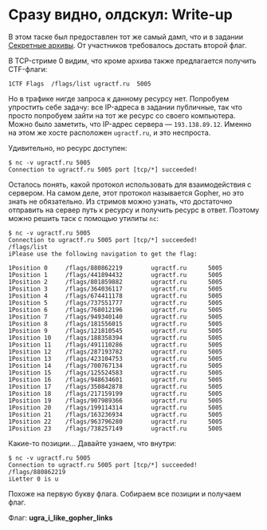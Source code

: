 # Сразу видно, олдскул: Write-up

В этом таске был предоставлен тот же самый дамп, что и в задании [Секретные архивы](../anonymous/). От участников требовалось достать второй флаг.

В TCP-стриме 0 видим, что кроме архива также предлагается получить CTF-флаги:

    1CTF Flags	/flags/list	ugractf.ru	5005

Но в трафике нигде запроса к данному ресурсу нет. Попробуем упростить себе задачу: все IP-адреса в задании публичные, так что просто попробуем зайти на тот же ресурс со своего компьютера. Можно было заметить, что IP-адрес сервера — `193.138.89.12`. Именно на этом же хосте расположен `ugractf.ru`, и это неспроста.

Удивительно, но ресурс доступен:

    $ nc -v ugractf.ru 5005
    Connection to ugractf.ru 5005 port [tcp/*] succeeded!

Осталось понять, какой протокол использовать для взаимодействия с сервером. На самом деле, этот протокол называется Gopher, но это знать не обязательно. Из стримов можно узнать, что достаточно отправить на сервер путь к ресурсу и получить ресурс в ответ. Поэтому можно решить таск с помощью утилиты `nc`:

    $ nc -v ugractf.ru 5005
    Connection to ugractf.ru 5005 port [tcp/*] succeeded!
    /flags/list
    iPlease use the following navigation to get the flag:
    
    1Position 0     /flags/880862219        ugractf.ru      5005
    1Position 1     /flags/441894432        ugractf.ru      5005
    1Position 2     /flags/801859882        ugractf.ru      5005
    1Position 3     /flags/364036117        ugractf.ru      5005
    1Position 4     /flags/674411178        ugractf.ru      5005
    1Position 5     /flags/737551777        ugractf.ru      5005
    1Position 6     /flags/768012196        ugractf.ru      5005
    1Position 7     /flags/949340140        ugractf.ru      5005
    1Position 8     /flags/181556015        ugractf.ru      5005
    1Position 9     /flags/121810545        ugractf.ru      5005
    1Position 10    /flags/188358394        ugractf.ru      5005
    1Position 11    /flags/491110286        ugractf.ru      5005
    1Position 12    /flags/287193782        ugractf.ru      5005
    1Position 13    /flags/423104753        ugractf.ru      5005
    1Position 14    /flags/700767134        ugractf.ru      5005
    1Position 15    /flags/125524583        ugractf.ru      5005
    1Position 16    /flags/948634601        ugractf.ru      5005
    1Position 17    /flags/350842878        ugractf.ru      5005
    1Position 18    /flags/217159199        ugractf.ru      5005
    1Position 19    /flags/907989366        ugractf.ru      5005
    1Position 20    /flags/199114314        ugractf.ru      5005
    1Position 21    /flags/163236934        ugractf.ru      5005
    1Position 22    /flags/963796280        ugractf.ru      5005
    1Position 23    /flags/738257149        ugractf.ru      5005

Какие-то позиции... Давайте узнаем, что внутри:

    $ nc -v ugractf.ru 5005
    Connection to ugractf.ru 5005 port [tcp/*] succeeded!
    /flags/880862219
    iLetter 0 is u

Похоже на первую букву флага. Собираем все позиции и получаем флаг.

Флаг: **ugra_i_like_gopher_links**
